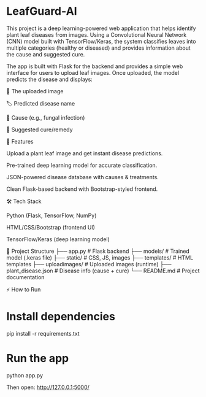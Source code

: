 # LeafGuard-AI
This project is a deep learning-powered web application that helps identify plant leaf diseases from images. Using a Convolutional Neural Network (CNN) model built with TensorFlow/Keras, the system classifies leaves into multiple categories (healthy or diseased) and provides information about the cause and suggested cure.

The app is built with Flask for the backend and provides a simple web interface for users to upload leaf images. Once uploaded, the model predicts the disease and displays:

📸 The uploaded image

🏷️ Predicted disease name

🧪 Cause (e.g., fungal infection)

💊 Suggested cure/remedy

🚀 Features

Upload a plant leaf image and get instant disease predictions.

Pre-trained deep learning model for accurate classification.

JSON-powered disease database with causes & treatments.

Clean Flask-based backend with Bootstrap-styled frontend.

🛠️ Tech Stack

Python (Flask, TensorFlow, NumPy)

HTML/CSS/Bootstrap (frontend UI)

TensorFlow/Keras (deep learning model)

📂 Project Structure
├── app.py                # Flask backend
├── models/               # Trained model (.keras file)
├── static/               # CSS, JS, images
├── templates/            # HTML templates
├── uploadimages/         # Uploaded images (runtime)
├── plant_disease.json    # Disease info (cause + cure)
└── README.md             # Project documentation

⚡ How to Run
# Install dependencies
pip install -r requirements.txt

# Run the app
python app.py


Then open: http://127.0.0.1:5000/
